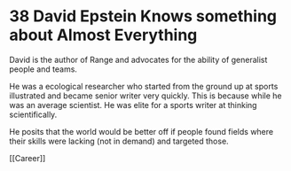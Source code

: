 # 38 David Epstein Knows something about Almost Everything
David is the author of Range and advocates for the ability of generalist people and teams.

He was a ecological researcher who started from the ground up at sports illustrated and became senior writer very quickly. This is because while he was an average scientist. He was elite for a sports writer at thinking scientifically.

He posits that the world would be better off if people found fields where their skills were lacking (not in demand) and targeted those.

[[Career]]